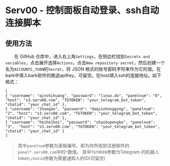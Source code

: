 # Serv00 - 控制面板自动登录、ssh自动连接脚本


## 使用方法
　　在 GitHub 仓库中，进入右上角`Settings`，在侧边栏找到`Secrets and variables`，点击展开选择`Actions`，点击`New repository secret`，然后创建一个名为`ACCOUNTS_JSON`的`Secret`，将 JSON 格式的账号密码字符串作为它的值。在bark中填入bark软件的推送apiKey，可留空。在host填入ssh的连接地址。如下格式：  
```
[  
{ "username": "qinshihuang", "password": "linux.do", "panelnum": "0", "host": "s3.serv00.com", "TGTOKEN": "your_telegram_bot_token", "chatid": "your_chat_id" },
{ "username": "zhaogao", "password": "daqinzhonggong", "panelnum": "2", "host": "s3.serv00.com", "TGTOKEN": "your_telegram_bot_token", "chatid": "your_chat_id" },
{ "username": "heiheihei", "password": "shaibopengke", "panelnum": "3",  "host": "s3.serv00.com", "TGTOKEN": "your_telegram_bot_token", "chatid": "your_chat_id" }
]
```
> 其中`panelnum`参数为面板编号，即为你所收到注册邮件的`panel*.serv00.com`中的`*`数值。
> 其中`TGTOKEN`参数为Telegram.的机器人token,`chatid`参数为需要通知人的ID(可留空)



